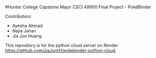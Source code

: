 #Hunter College Capstone Major CSCI 49900 Final Project - PokéBinder

Contributors: 
* Ayesha Ahmad
* Najia Jahan
* Jia Jun Huang 

This repository is for the python cloud server on Render 
https://github.com/JiaJunH1/pokebinder-python-cloud 

